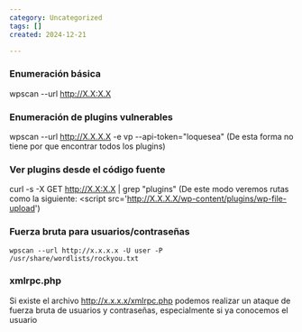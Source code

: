 ```yaml
---
category: Uncategorized
tags: []
created: 2024-12-21

---
```

### Enumeración básica
wpscan --url http://X.X:X.X


### Enumeración de plugins vulnerables
wpscan --url http://X.X.X.X -e vp --api-token="loquesea"
(De esta forma no tiene por que encontrar todos los plugins)

### Ver plugins desde el código fuente
curl -s -X GET http://X.X:X.X | grep "plugins"
(De este modo veremos rutas como la siguiente: \<script src='http://X.X.X.X/wp-content/plugins/wp-file-upload')


### Fuerza bruta para usuarios/contraseñas
	wpscan --url http://x.x.x.x -U user -P /usr/share/wordlists/rockyou.txt


### xmlrpc.php
Si existe el archivo http://x.x.x.x/xmlrpc.php podemos realizar un ataque de fuerza bruta de usuarios y contraseñas, especialmente si ya conocemos el usuario